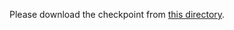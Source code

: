 Please download the checkpoint from [this directory](https://drive.google.com/drive/folders/1EEKWnQqwM8sJtMCLtaF3WmY8fe5kFmQq?usp=sharing).
